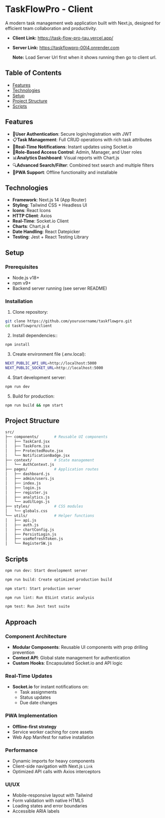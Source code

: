 # TaskFlowPro - Client

A modern task management web application built with Next.js, designed for efficient team collaboration and productivity.

- **Client Link:** https://task-flow-pro-tau.vercel.app/
- **Server Link:** https://taskflowpro-00l4.onrender.com
  
  **Note:** Load Server Url first when it shows running then go to client url. 

## Table of Contents
- [Features](#features)
- [Technologies](#technologies)
- [Setup](#setup)
- [Project Structure](#project-structure)
- [Scripts](#scripts)

## Features

- 🔐**User Authentication**: Secure login/registration with JWT
- 📋**Task Management**: Full CRUD operations with rich task attributes
- 🔔**Real-Time Notifications**: Instant updates using Socket.io
- 👥**Role-Based Access Control**: Admin, Manager, and User roles
- 📊**Analytics Dashboard**: Visual reports with Chart.js
- 🔍**Advanced Search/Filter**: Combined text search and multiple filters
- 📱**PWA Support**: Offline functionality and installable

## Technologies

- **Framework**: Next.js 14 (App Router)
- **Styling**: Tailwind CSS + Headless UI
- **Icons**: React Icons
- **HTTP Client**: Axios
- **Real-Time**: Socket.io Client
- **Charts**: Chart.js 4
- **Date Handling**: React Datepicker
- **Testing**: Jest + React Testing Library

## Setup

### Prerequisites
- Node.js v18+
- npm v9+
- Backend server running (see server README)

### Installation
1. Clone repository:
```bash
git clone https://github.com/yourusername/taskflowpro.git
cd taskflowpro/client
```
2. Install dependencies::
```bash
npm install
```
3. Create environment file (.env.local):
```bash
NEXT_PUBLIC_API_URL=http://localhost:5000
NEXT_PUBLIC_SOCKET_URL=http://localhost:5000
```

4. Start development server:
```bash
npm run dev
```

5. Build for production:

```bash
npm run build && npm start
```

## Project Structure

```bash
src/
├── components/       # Reusable UI components
│   ├── TaskCard.jsx
│   ├── TaskForm.jsx
│   ├── ProtectedRoute.jsx
│   └── NotificationBadge.jsx
├── context/          # State management
│   └── AuthContext.js
├── pages/            # Application routes
│   ├── dashboard.js
│   ├── admin/users.js
│   ├── index.js
│   ├── login.js
│   ├── register.js
│   ├── analytics.js
│   └── auditLogs.js
├── styles/           # CSS modules
│   └── globals.css
└── utils/            # Helper functions
│   ├── api.js
│   ├── auth.js
│   ├── chartConfig.js
│   ├── PersistLogin.js
│   ├── useRefreshToken.js
│   └── RegisterSW.js
```

## Scripts

```bash
npm run dev: Start development server

npm run build: Create optimized production build

npm start: Start production server

npm run lint: Run ESLint static analysis

npm test: Run Jest test suite
```
## Approach

### Component Architecture
- **Modular Components**: Reusable UI components with prop drilling prevention  
- **Context API**: Global state management for authentication  
- **Custom Hooks**: Encapsulated Socket.io and API logic  

### Real-Time Updates
- **Socket.io** for instant notifications on:  
  - Task assignments  
  - Status updates  
  - Due date changes  

### PWA Implementation
- **Offline-first strategy**  
- Service worker caching for core assets  
- Web App Manifest for native installation  

### Performance
- Dynamic imports for heavy components  
- Client-side navigation with Next.js `Link`  
- Optimized API calls with Axios interceptors  

### UI/UX
- Mobile-responsive layout with Tailwind  
- Form validation with native HTML5  
- Loading states and error boundaries  
- Accessible ARIA labels  


